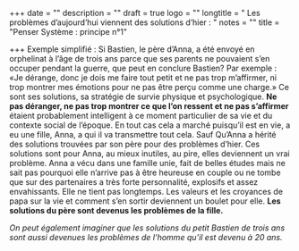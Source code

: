 +++
date = ""
description = ""
draft = true
logo = ""
longtitle = " Les problèmes d’aujourd’hui viennent des solutions d’hier : "
notes = ""
title = "Penser Système : principe n°1"

+++
Exemple simplifié : Si Bastien, le père d’Anna, a été envoyé en orphelinat à l’âge de trois ans parce que ses parents ne pouvaient s’en occuper pendant la guerre, que peut en conclure Bastien? Par exemple : «Je dérange, donc je dois me faire tout petit et ne pas trop m’affirmer, ni trop montrer mes émotions pour ne pas être perçu comme une charge.» Ce sont ses solutions, sa stratégie de survie physique et psychologique. **Ne pas déranger, ne pas trop montrer ce que l’on ressent et ne pas s’affirmer** étaient probablement intelligent à ce moment particulier de sa vie et du contexte social de l’époque. En tout cas cela a marché puisqu’il est en vie, a eu une fille, Anna, a qui il va transmettre tout cela. Sauf Qu’Anna a hérité des solutions trouvées par son père pour des problèmes d’hier. Ces solutions sont pour Anna, au mieux inutiles, au pire, elles deviennent un vrai problème. Anna a vécu dans une famille unie, fait de belles études mais ne sait pas pourquoi elle n’arrive pas à être heureuse en couple ou ne tombe que sur des partenaires a très forte personnalité, explosifs et assez envahissants. Elle ne tient pas longtemps. Les valeurs et les croyances de papa sur la vie et comment s’en sortir deviennent un boulet pour elle. **Les solutions du père sont devenus les problèmes de la fille.**

_On peut également imaginer que les solutions du petit Bastien de trois ans sont aussi devenues les problèmes de l’homme qu’il est devenu à 20 ans._